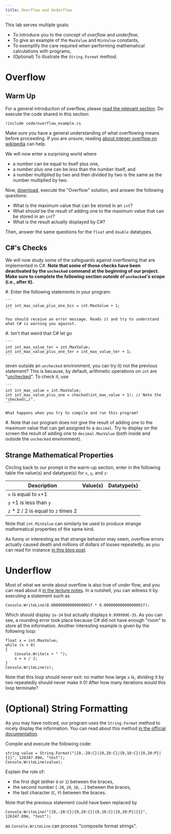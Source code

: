 ```yaml
---
title: Overflow and Underflow
---
```



This lab serves multiple goals:

- To introduce you to the concept of _overflow_ and _underflow_,
- To give an example of the `MaxValue` and `MinValue` constants,
- To exemplify the care required when performing mathematical calculations with programs,
- (Optional) To illustrate the `String.Format` method.

# Overflow

## Warm Up

For a general introduction of overflow, please [read the relevant section](https://csci-1301.github.io/book.html#overflow).
Do execute the code shared in this section:

```
!include code/overflow_example.cs
```
    
Make sure you have a general understanding of what overflowing means before proceeding.
If you are unsure, reading [about integer overflow on wikipedia](https://www.wikiwand.com/en/Integer_overflow) can help.

We will now enter a surprising world where

- a number can be equal to itself plus one,
- a number plus one can be _less_ than the number itself, and
- a number multiplied by two and then divided by two is the same as the number multiplied by two.

Now, [download](Overflow.zip), execute the "Overflow" solution, and answer the following questions:

- What is the maximum value that can be stored in an `int`?
- What _should_ be the result of adding one to the maximum value that can be stored in an `int`?
- What is the result actually displayed by C#?

Then, answer the same questions for the `float` and `double` datatypes.

## C#'s Checks

We will now study some of the safeguards against overflowing that are implemented in C#.
**Note that some of those checks have been deactivated by the `unchecked` command at the beginning of our project. Make sure to complete the following section _outside_ of `unchecked`'s scope (i.e., after it).**

#.  Enter the following statements in your program:

    ```
    int int_max_value_plus_one_bis = int.MaxValue + 1;
    ```
    
    You should receive an error message. Reads it and try to understand what C# is warning you against. 
   
#. Isn't that weird that C# let go 
    
    ```
    int int_max_value_ter = int.MaxValue;
    int int_max_value_plus_one_ter = int_max_value_ter + 1;
    ```
   
   (even outside an `unchecked` environment, you can try it) not the previous statement? This is because, by default, arithmetic operations on `int` are "[unchecked](https://learn.microsoft.com/en-us/dotnet/csharp/language-reference/statements/checked-and-unchecked)". To check it, use 
   
    ```
    int int_max_value = int.MaxValue; 
    int int_max_value_plus_one = checked(int_max_value + 1); // Note the "checked(…)".
    ```
    
    What happens when you try to compile and run this program?
    
#. Note that our program does not give the result of adding one to the maximum value that can get assigned to a `decimal`. Try to display on the screen the result of adding one to `decimal.MaxValue` (both inside and outside the `unchecked` environment).

## Strange Mathematical Properties

Circling back to our prompt in the warm-up section, enter in the following table the value(s) and datatype(s) for `x`, `y`, and `z`:

Description | Value(s) | Datatype(s) 
---------------- | ----- | -----
`x` is equal to `x`+1 | | 
`y` +1 is less than `y` | |
`z` * 2 / 2 is equal to `z` times 2 | | 

Note that `int.MinValue` can similarly be used to produce strange mathematical properties of the same kind.

As funny or interesting as that strange behavior may seem, overflow errors actually caused death and millions of dollars of losses repeatedly, as you can read for instance [in this blog post](https://medium.com/@jollyfish/integer-overflow-underflow-and-floating-point-imprecision-6ba869a99033#73a3).

# Underflow

Most of what we wrote about overflow is also true of _under_ flow, and you can read about it [in the lecture notes](https://csci-1301.github.io/book.html#underflow).
In a nutshell, you can witness it by executing a statement such as

```
Console.WriteLine(0.00000000000000001f * 0.00000000000000001f);
```

Which should display `1e-34` but actually displays `9.999999E-35`. As you can see, a rounding error took place because C# did not have enough "room" to store all the information.
Another interesting example is given by the following loop:

```
float x = int.MaxValue;
while (x > 0)
{
    Console.Write(x + " ");
    x = x / 2;
}
Console.WriteLine(x);
```

Note that this loop should _never_ exit: no matter how large `x` is, dividing it by two repeatedly should never make it $0$!
After how many iterations would this loop terminate?

# (Optional) String Formatting

As you may have noticed, our program uses the `String.Format` method to nicely display the information.
You can read about this method [in the official documentation](https://learn.microsoft.com/en-us/dotnet/api/system.string.format?view=net-7.0#the-format-method-in-brief).

Compile and execute the following code:

```
string value = String.Format("|{0,-20:C}|{0,20:C}|{0,10:C}|{0,20:P}|{1}", 126347.89m, "test");
Console.WriteLine(value);
```

Explain the role of:

- the first digit (either `0` or `1`) between the braces,
- the second number (`-20`, `20`, `10`, …) between the braces,
- the last character (`C`, `P`) between the braces.

Note that the previous statement could have been replaced by

```
Console.WriteLine("|{0,-20:C}|{0,20:C}|{0,10:C}|{0,20:P}|{1}", 126347.89m, "test");
```

as `Console.WriteLine` can process "composite format strings".

